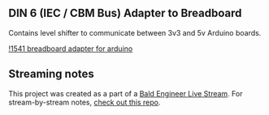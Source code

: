 ## DIN 6 (IEC / CBM Bus) Adapter to Breadboard

Contains level shifter to communicate between 3v3 and 5v Arduino boards.

[!1541 breadboard adapter for arduino](https://github.com/baldengineer/Arduino-1541/blob/master/images/arduino-1541-breadboard-rev1.jpg)


## Streaming notes
This project was created as a part of a [Bald Engineer Live Stream](https://twitch.tv/baldengineer). For stream-by-stream notes, [check out this repo](https://bald.ee/60-notes).
